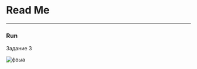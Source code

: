 # Read Me


---
### Run

Задание 3


![фвыа](https://user-images.githubusercontent.com/48917675/80825754-dc432f80-8b95-11ea-9af5-b2881d0e0aa5.jpg)
